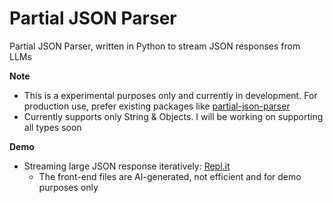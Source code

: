 # Partial JSON Parser
Partial JSON Parser, written in Python to stream JSON responses from LLMs

**Note**
- This is a experimental purposes only and currently in development. For production use, prefer existing packages like [partial-json-parser](https://pypi.org/project/partial-json-parser/)
- Currently supports only String & Objects. I will be working on supporting all types soon

**Demo**
- Streaming large JSON response iteratively: [Repl.it](https://replit.com/@utmishra1/Partial-JSON-Streaming-Parser-for-LLM-Demo)
  - The front-end files are AI-generated, not efficient and for demo purposes only
